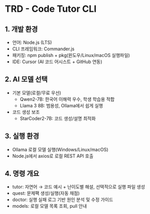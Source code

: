 # TRD - Code Tutor CLI

## 1. 개발 환경
- 언어: Node.js (LTS)
- CLI 프레임워크: Commander.js
- 패키징: npm publish + pkg(윈도우/Linux/macOS 실행파일)
- IDE: Cursor (AI 코드 어시스트 + GitHub 연동)

## 2. AI 모델 선택
- 기본 모델(로컬/무료 우선)
  - Qwen2-7B: 한국어 이해력 우수, 학생 학습용 적합
  - Llama 3 8B: 범용성, Ollama에서 쉽게 실행
- 코드 생성 보조
  - StarCoder2-7B: 코드 생성/설명 최적화

## 3. 실행 환경
- Ollama 로컬 모델 실행(Windows/Linux/macOS)
- Node.js에서 axios로 로컬 REST API 호출

## 4. 명령 개요
- tutor: 자연어 → 코드 예시 + 난이도별 해설, 선택적으로 실행 파일 생성
- quest: 문제팩 생성/실행(자동 채점)
- doctor: 실행 실패 로그 기반 원인 분석 및 수정 가이드
- models: 로컬 모델 목록 조회, pull 안내

